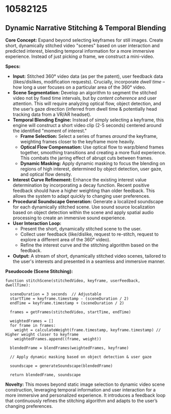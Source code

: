 # 10582125

## Dynamic Narrative Stitching & Temporal Blending

**Core Concept:** Expand beyond selecting keyframes for still images. Create short, dynamically stitched video "scenes" based on user interaction and predicted interest, blending temporal information for a more immersive experience.  Instead of just picking *a* frame, we construct a mini-video.

**Specs:**

*   **Input:** Stitched 360° video data (as per the patent), user feedback data (likes/dislikes, modification requests). Crucially, incorporate *dwell time* – how long a user focuses on a particular area of the 360° video.
*   **Scene Segmentation:**  Develop an algorithm to segment the stitched video not by fixed time intervals, but by *content coherence* and user attention. This will require analyzing optical flow, object detection, and the user’s gaze direction (inferred from dwell time & potentially head tracking data from a VR/AR headset).
*   **Temporal Blending Engine:** Instead of simply selecting a keyframe, this engine will construct a short video clip (2-5 seconds) centered around the identified "moment of interest."
    *   **Frame Selection:** Select a series of frames *around* the keyframe, weighting frames closer to the keyframe more heavily.
    *   **Optical Flow Compensation:** Use optical flow to warp/blend frames together, smoothing transitions and creating a more fluid experience.  This combats the jarring effect of abrupt cuts between frames.
    *   **Dynamic Masking:** Apply dynamic masking to focus the blending on regions of high interest, determined by object detection, user gaze, and optical flow density.
*   **Interest Curve Refinement:** Enhance the existing interest value determination by incorporating a decay function. Recent positive feedback should have a higher weighting than older feedback. This allows the system to adapt quickly to changing user preferences.
*   **Procedural Soundscape Generation:** Generate a localized soundscape for each dynamically stitched scene. Use sound source localization based on object detection within the scene and apply spatial audio processing to create an immersive sound experience.
*   **User Interaction Loop:**
    *   Present the short, dynamically stitched scene to the user.
    *   Collect user feedback (like/dislike, request to re-stitch, request to explore a different area of the 360° video).
    *   Refine the interest curve and the stitching algorithm based on the feedback.
*   **Output:** A stream of short, dynamically stitched video scenes, tailored to the user's interests and presented in a seamless and immersive manner.

**Pseudocode (Scene Stitching):**

```
function stitchScene(stitchedVideo, keyframe, userFeedback, dwellTime):

  sceneDuration = 3 seconds  // Adjustable
  startTime = keyframe.timestamp - (sceneDuration / 2)
  endTime = keyframe.timestamp + (sceneDuration / 2)

  frames = getFrames(stitchedVideo, startTime, endTime)

  weightedFrames = []
  for frame in frames:
    weight = calculateWeight(frame.timestamp, keyframe.timestamp) // Higher weight closer to keyframe
    weightedFrames.append((frame, weight))

  blendedFrame = blendFrames(weightedFrames, keyframe)

  // Apply dynamic masking based on object detection & user gaze

  soundscape = generateSoundscape(blendedFrame)

  return blendedFrame, soundscape
```

**Novelty:**  This moves beyond static image selection to dynamic video scene construction, leveraging temporal information and user interaction for a more immersive and personalized experience.  It introduces a feedback loop that continuously refines the stitching algorithm and adapts to the user’s changing preferences.